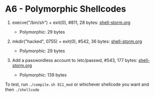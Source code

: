 # A6 - Polymorphic Shellcodes

1. execve("/bin/sh") + exit(0), #811, 28 bytes: [shell-storm.org](http://shell-storm.org/shellcode/files/shellcode-811.php)
	- Polymorphic: 29 bytes

2. mkdir("hacked", 0755) + exit(0), #542, 36 bytes: [shell-storm.org](http://shell-storm.org/shellcode/files/shellcode-542.php)
	- Polymorphic: 29 bytes

3. Add a passwordless account to /etc/passwd, #543, 177 bytes: [shell-storm.org](http://shell-storm.org/shellcode/files/shellcode-543.php)
	- Polymorphic: 139 bytes

To test, run `./compile.sh 811_mod` or whichever shellcode you want and then `./shellcode`
